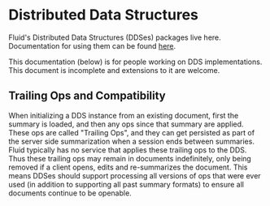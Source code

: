 # Distributed Data Structures

Fluid's Distributed Data Structures (DDSes) packages live here.
Documentation for using them can be found [here](../../docs/content/docs/build/dds.md).

This documentation (below) is for people working on DDS implementations.
This document is incomplete and extensions to it are welcome.

## <a name="trailing-ops"></a>Trailing Ops and Compatibility

When initializing a DDS instance from an existing document, first the summary is loaded, and then any ops since that summary are applied.
These ops are called "Trailing Ops", and they can get persisted as part of the server side summarization when a session ends between summaries.
Fluid typically has no service that applies these trailing ops to the DDS.
Thus these trailing ops may remain in documents indefinitely, only being removed if a client opens, edits and re-summarizes the document.
This means DDSes should support processing all versions of ops that were ever used (in addition to supporting all past summary formats) to ensure all documents continue to be openable.
